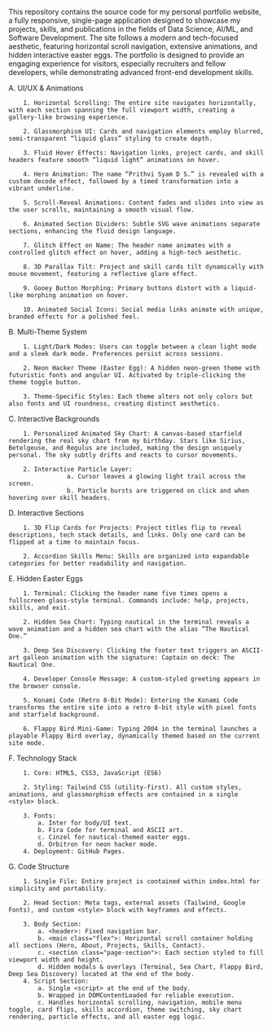 This repository contains the source code for my personal portfolio website, a fully responsive, single-page application designed to showcase my projects, skills, and publications in the fields of Data Science, AI/ML, and Software Development. The site follows a modern and tech-focused aesthetic, featuring horizontal scroll navigation, extensive animations, and hidden interactive easter eggs. The portfolio is designed to provide an engaging experience for visitors, especially recruiters and fellow developers, while demonstrating advanced front-end development skills.


A. UI/UX & Animations

        1. Horizontal Scrolling: The entire site navigates horizontally, with each section spanning the full viewport width, creating a gallery-like browsing experience.

        2. Glassmorphism UI: Cards and navigation elements employ blurred, semi-transparent “liquid glass” styling to create depth.

        3. Fluid Hover Effects: Navigation links, project cards, and skill headers feature smooth “liquid light” animations on hover.

        4. Hero Animation: The name “Prithvi Syam D S.” is revealed with a custom decode effect, followed by a timed transformation into a vibrant underline.

        5. Scroll-Reveal Animations: Content fades and slides into view as the user scrolls, maintaining a smooth visual flow.

        6. Animated Section Dividers: Subtle SVG wave animations separate sections, enhancing the fluid design language.

        7. Glitch Effect on Name: The header name animates with a controlled glitch effect on hover, adding a high-tech aesthetic.

        8. 3D Parallax Tilt: Project and skill cards tilt dynamically with mouse movement, featuring a reflective glare effect.

        9. Gooey Button Morphing: Primary buttons distort with a liquid-like morphing animation on hover.

        10. Animated Social Icons: Social media links animate with unique, branded effects for a polished feel.

B. Multi-Theme System

        1. Light/Dark Modes: Users can toggle between a clean light mode and a sleek dark mode. Preferences persist across sessions.

        2. Neon Hacker Theme (Easter Egg): A hidden neon-green theme with futuristic fonts and angular UI. Activated by triple-clicking the theme toggle button.

        3. Theme-Specific Styles: Each theme alters not only colors but also fonts and UI roundness, creating distinct aesthetics.


C. Interactive Backgrounds

        1. Personalized Animated Sky Chart: A canvas-based starfield rendering the real sky chart from my birthday. Stars like Sirius, Betelgeuse, and Regulus are included, making the design uniquely personal. The sky subtly drifts and reacts to cursor movements.

        2. Interactive Particle Layer:
                    a. Cursor leaves a glowing light trail across the screen.
                    b. Particle bursts are triggered on click and when hovering over skill headers.

D. Interactive Sections

        1. 3D Flip Cards for Projects: Project titles flip to reveal descriptions, tech stack details, and links. Only one card can be flipped at a time to maintain focus.

        2. Accordion Skills Menu: Skills are organized into expandable categories for better readability and navigation.


E. Hidden Easter Eggs

        1. Terminal: Clicking the header name five times opens a fullscreen glass-style terminal. Commands include: help, projects, skills, and exit.

        2. Hidden Sea Chart: Typing nautical in the terminal reveals a wave animation and a hidden sea chart with the alias “The Nautical One.”

        3. Deep Sea Discovery: Clicking the footer text triggers an ASCII-art galleon animation with the signature: Captain on deck: The Nautical One.

        4. Developer Console Message: A custom-styled greeting appears in the browser console.

        5. Konami Code (Retro 8-Bit Mode): Entering the Konami Code transforms the entire site into a retro 8-bit style with pixel fonts and starfield background.

        6. Flappy Bird Mini-Game: Typing 2004 in the terminal launches a playable Flappy Bird overlay, dynamically themed based on the current site mode.

F. Technology Stack

        1. Core: HTML5, CSS3, JavaScript (ES6)

        2. Styling: Tailwind CSS (utility-first). All custom styles, animations, and glassmorphism effects are contained in a single <style> block.

        3. Fonts:
            a. Inter for body/UI text.
            b. Fira Code for terminal and ASCII art.
            c. Cinzel for nautical-themed easter eggs.
            d. Orbitron for neon hacker mode.
        4. Deployment: GitHub Pages.

G. Code Structure

        1. Single File: Entire project is contained within index.html for simplicity and portability.

        2. Head Section: Meta tags, external assets (Tailwind, Google Fonts), and custom <style> block with keyframes and effects.

        3. Body Section:
            a. <header>: Fixed navigation bar.
            b. <main class="flex">: Horizontal scroll container holding all sections (Hero, About, Projects, Skills, Contact).
            c. <section class="page-section">: Each section styled to fill viewport width and height.
            d. Hidden modals & overlays (Terminal, Sea Chart, Flappy Bird, Deep Sea Discovery) located at the end of the body.
        4. Script Section:
            a. Single <script> at the end of the body.
            b. Wrapped in DOMContentLoaded for reliable execution.
            c. Handles horizontal scrolling, navigation, mobile menu toggle, card flips, skills accordion, theme switching, sky chart rendering, particle effects, and all easter egg logic.
